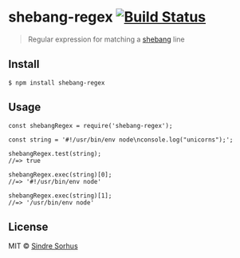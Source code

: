 shebang-regex [![Build Status](https://travis-ci.org/sindresorhus/shebang-regex.svg?branch=master)](https://travis-ci.org/sindresorhus/shebang-regex)
=====================================================================================================================================================

> Regular expression for matching a [shebang](https://en.wikipedia.org/wiki/Shebang_(Unix)) line

Install
-------

    $ npm install shebang-regex

Usage
-----

    const shebangRegex = require('shebang-regex');

    const string = '#!/usr/bin/env node\nconsole.log("unicorns");';

    shebangRegex.test(string);
    //=> true

    shebangRegex.exec(string)[0];
    //=> '#!/usr/bin/env node'

    shebangRegex.exec(string)[1];
    //=> '/usr/bin/env node'

License
-------

MIT © [Sindre Sorhus](https://sindresorhus.com)

